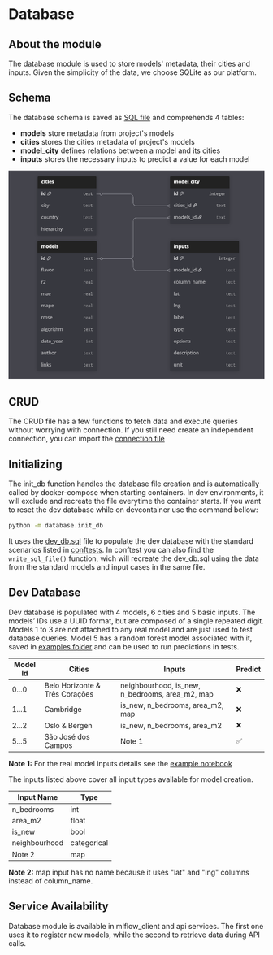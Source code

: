 # Database

## About the module

The database module is used to store models' metadata, their cities and inputs. Given the simplicity of the data, we choose SQLite as our platform.

## Schema
The database schema is saved as [SQL file](../database/schemas.sql) and comprehends 4 tables:

- **models** store metadata from project's models
- **cities** stores the cities metadata of project's models
- **model_city** defines relations between a model and its cities
- **inputs** stores the necessary inputs to predict a value for each model

![Database schema](./assets/database_schema.png)

## CRUD

The CRUD file has a few functions to fetch data and execute queries without worrying with connection. If you still need create an independent connection, you can import the [connection file](../database/connection.py)

## Initializing

The init_db function handles the database file creation and is automatically called by docker-compose when starting containers. In dev environments, it will exclude and recreate the file everytime the container starts. If you want to reset the dev database while on devcontainer use the command bellow:

```bash
python -m database.init_db
```

It uses the [dev_db.sql](../database/dev_db.sql) file to populate the dev database with the standard scenarios listed in [conftests](../tests/conftest.py). In conftest you can also find the `write_sql_file()` function, wich will recreate the dev_db.sql using the data from the standard models and input cases in the same file.

## Dev Database 

Dev database is populated with 4 models, 6 cities and 5 basic inputs. The models’ IDs use a UUID format, but are composed of a single repeated digit. Models 1 to 3 are not attached to any real model and are just used to test database queries. Model 5 has a random forest model associated with it, saved in [examples folder](../examples/) and can be used to run predictions in tests. 

| Model Id | Cities | Inputs | Predict
|----------|----------|----------|----------|
| 0...0  | Belo Horizonte & Três Corações  | neighbourhood, is_new, n_bedrooms, area_m2, map | ❌ |
| 1...1  | Cambridge  | is_new, n_bedrooms, area_m2, map  | ❌ |
| 2...2  | Oslo & Bergen  | is_new, n_bedrooms, area_m2  | ❌ |
| 5...5  | São José dos Campos  | Note 1  | ✅ |

**Note 1:** For the real model inputs details see the [example notebook](../examples/creating_model.ipynb)

The inputs listed above cover all input types available for model creation.

| Input Name | Type        |
| ---------- | ----------- |
| n_bedrooms    | int         |
| area_m2    | float       |
| is_new    | bool        |
| neighbourhood    | categorical |
| Note 2    | map         |

**Note 2:** map input has no name because it uses "lat" and "lng" columns instead of column_name.

## Service Availability
Database module is available in mlflow_client and api services. The first one uses it to register new models, while the second to retrieve data during API calls.